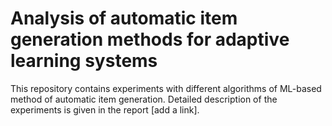# Analysis of automatic item generation methods for adaptive learning systems

This repository contains experiments with different algorithms of ML-based method of automatic item generation. Detailed description of the experiments is given in the report \[add a link\].
